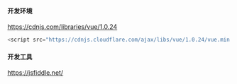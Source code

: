 #### 开发环境

https://cdnjs.com/libraries/vue/1.0.24

```js
<script src="https://cdnjs.cloudflare.com/ajax/libs/vue/1.0.24/vue.min.js"></script>
```

#### 开发工具

https://jsfiddle.net/
